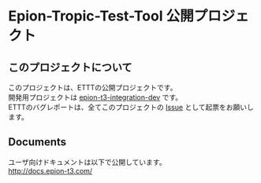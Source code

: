 # Epion-Tropic-Test-Tool 公開プロジェクト

## このプロジェクトについて
このプロジェクトは、ETTTの公開プロジェクトです。  
開発用プロジェクトは [epion-t3-integration-dev](https://github.com/epion-tropic-test-tool/epion-t3-integration-dev) です。  
ETTTのバグレポートは、全てこのプロジェクトの [Issue](https://github.com/epion-tropic-test-tool/epion-t3/issues) として起票をお願いします。

## Documents
ユーザ向けドキュメントは以下で公開しています。  
http://docs.epion-t3.com/  


